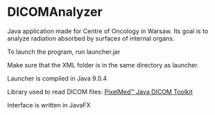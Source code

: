 # DICOMAnalyzer
Java application made for Centre of Oncology in Warsaw.
Its goal is to analyze radiation absorbed by surfaces of internal organs.

To launch the program, run launcher.jar

Make sure that the XML folder is in the same directory as launcher.

Launcher is compiled in Java 9.0.4

Library used to read DICOM files:
[PixelMed™ Java DICOM Toolkit](http://www.pixelmed.com/dicomtoolkit.html)

Interface is written in JavaFX
